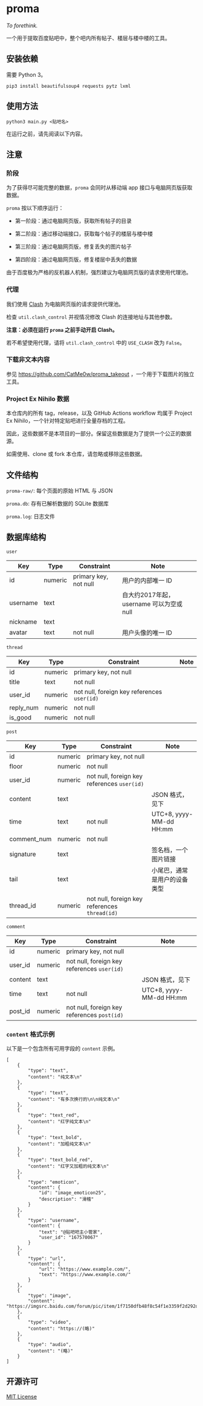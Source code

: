 # proma

_To forethink._

一个用于提取百度贴吧中，整个吧内所有帖子、楼层与楼中楼的工具。

## 安装依赖

需要 Python 3。

`pip3 install beautifulsoup4 requests pytz lxml`

## 使用方法

`python3 main.py <贴吧名>`

在运行之前，请先阅读以下内容。

## 注意

### 阶段

为了获得尽可能完整的数据，`proma` 会同时从移动端 app 接口与电脑网页版获取数据。

`proma` 按以下顺序运行：

- 第一阶段：通过电脑网页版，获取所有帖子的目录

- 第二阶段：通过移动端接口，获取每个帖子的楼层与楼中楼

- 第三阶段：通过电脑网页版，修复丢失的图片帖子

- 第四阶段：通过电脑网页版，修复楼层中丢失的数据

由于百度极为严格的反机器人机制，强烈建议为电脑网页版的请求使用代理池。

### 代理

我们使用 [Clash](https://github.com/Dreamacro/clash) 为电脑网页版的请求提供代理池。

检查 `util.clash_control` 并视情况修改 Clash 的连接地址与其他参数。

__注意：必须在运行 `proma` 之前手动开启 Clash。__

若不希望使用代理，请将 `util.clash_control` 中的 `USE_CLASH` 改为 `False`。

### 下载非文本内容

参见 https://github.com/CatMe0w/proma_takeout ，一个用于下载图片的独立工具。

### Project Ex Nihilo 数据

本仓库内的所有 tag，release，以及 GitHub Actions workflow 均属于 Project Ex Nihilo，一个针对特定贴吧进行全量存档的工程。

因此，这些数据不是本项目的一部分。保留这些数据是为了提供一个公正的数据源。

如需使用、clone 或 fork 本仓库，请忽略或移除这些数据。

## 文件结构

`proma-raw/`: 每个页面的原始 HTML 与 JSON

`proma.db`: 存有已解析数据的 SQLite 数据库

`proma.log`: 日志文件

## 数据库结构

`user`

|Key|Type|Constraint|Note|
|-|-|-|-|
|id|numeric|primary key, not null|用户的内部唯一 ID|
|username|text||自大约2017年起，username 可以为空或 null|
|nickname|text|||
|avatar|text|not null|用户头像的唯一 ID|

`thread`

|Key|Type|Constraint|Note|
|-|-|-|-|
|id|numeric|primary key, not null||
|title|text|not null||
|user_id|numeric|not null, foreign key references `user(id)`||
|reply_num|numeric|not null||
|is_good|numeric|not null||

`post`

|Key|Type|Constraint|Note|
|-|-|-|-|
|id|numeric|primary key, not null||
|floor|numeric|not null||
|user_id|numeric|not null, foreign key references `user(id)`||
|content|text||JSON 格式，见下|
|time|text|not null|UTC+8, yyyy-MM-dd HH:mm|
|comment_num|numeric|not null||
|signature|text||签名档，一个图片链接|
|tail|text||小尾巴，通常是用户的设备类型|
|thread_id|numeric|not null, foreign key references `thread(id)`||

`comment`

|Key|Type|Constraint|Note|
|-|-|-|-|
|id|numeric|primary key, not null||
|user_id|numeric|not null, foreign key references `user(id)`||
|content|text||JSON 格式，见下|
|time|text|not null|UTC+8, yyyy-MM-dd HH:mm|
|post_id|numeric|not null, foreign key references `post(id)`||

### `content` 格式示例

以下是一个包含所有可用字段的 `content` 示例。

```
[
    {
        "type": "text",
        "content": "纯文本\n"
    },
    {
        "type": "text",
        "content": "有多次换行的\n\n纯文本\n"
    },
    {
        "type": "text_red",
        "content": "红字纯文本\n"
    },
    {
        "type": "text_bold",
        "content": "加粗纯文本\n"
    },
    {
        "type": "text_bold_red",
        "content": "红字又加粗的纯文本\n"
    },
    {
        "type": "emoticon",
        "content": {
            "id": "image_emoticon25",
            "description": "滑稽"
        }
    },
    {
        "type": "username",
        "content": {
            "text": "@贴吧吧主小管家",
            "user_id": "167570067"
        }
    },
    {
        "type": "url",
        "content": {
            "url": "https://www.example.com/",
            "text": "https://www.example.com/"
        }
    },
    {
        "type": "image",
        "content": "https://imgsrc.baidu.com/forum/pic/item/1f7150dfb48f8c54f1e3359f2d292df5e0fe7f74.jpg"
    },
    {
        "type": "video",
        "content": "https://(略)"
    },
    {
        "type": "audio",
        "content": "(略)"
    }
]
```

## 开源许可

[MIT License](https://opensource.org/licenses/MIT)
